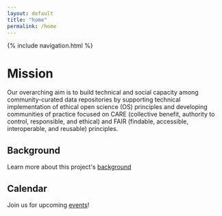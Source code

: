```yaml
---
layout: default
title: "home"
permalink: /home
---
```


{% include navigation.html %}

# Mission
Our overarching aim is to build technical and
social capacity among community-curated data repositories by supporting technical
implementation of ethical open science (OS) principles and developing communities of practice focused on CARE (collective benefit, authority to control, responsible, and ethical) and FAIR (findable, accessible, interoperable, and reusable) principles.
## Background
Learn more about this project's [background](Background.md)
## Calendar
Join us for upcoming [events](calendar.md)! 
